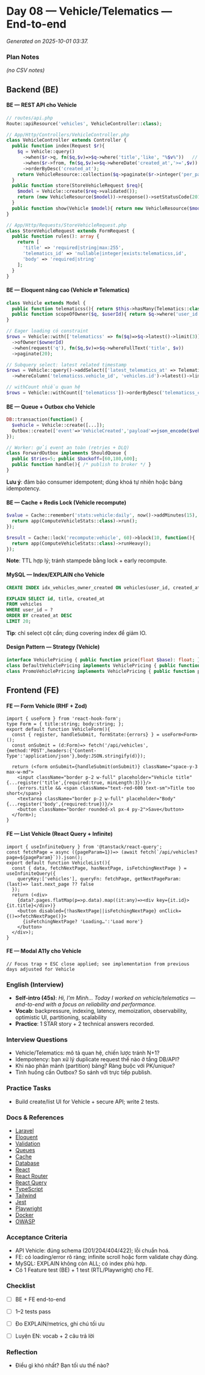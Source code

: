 # Day 08 — Vehicle/Telematics — End-to-end

_Generated on 2025-10-01 03:37._

### Plan Notes
_(no CSV notes)_

## Backend (BE)

#### BE — REST API cho Vehicle
```php
// routes/api.php
Route::apiResource('vehicles', VehicleController::class);

// App/Http/Controllers/VehicleController.php
class VehicleController extends Controller {
  public function index(Request $r){
    $q = Vehicle::query()
      ->when($r->q, fn($q,$v)=>$q->where('title','like', "%$v%"))   // search
      ->when($r->from, fn($q,$v)=>$q->whereDate('created_at','>=',$v)) // filter
      ->orderByDesc('created_at');
    return VehicleResource::collection($q->paginate($r->integer('per_page',20)));
  }
  public function store(StoreVehicleRequest $req){
    $model = Vehicle::create($req->validated());
    return (new VehicleResource($model))->response()->setStatusCode(201);
  }
  public function show(Vehicle $model){ return new VehicleResource($model->load('telematicss')); }
}

// App/Http/Requests/StoreVehicleRequest.php
class StoreVehicleRequest extends FormRequest {
  public function rules(): array {
    return [
      'title' => 'required|string|max:255',
      'telematics_id' => 'nullable|integer|exists:telematicss,id',
      'body' => 'required|string'
    ];
  }
}
```

#### BE — Eloquent nâng cao (Vehicle ⇄ Telematics)
```php
class Vehicle extends Model {
  public function telematicss(){ return $this->hasMany(Telematics::class); }
  public function scopeOfOwner($q, $userId){ return $q->where('user_id',$userId); }
}

// Eager loading có constraint
$rows = Vehicle::with(['telematicss' => fn($q)=>$q->latest()->limit(3)])
  ->ofOwner($ownerId)
  ->when(request('q'), fn($q,$v)=>$q->whereFullText('title', $v))
  ->paginate(20);

// Subquery select: latest related timestamp
$rows = Vehicle::query()->addSelect(['latest_telematics_at' => Telematics::select('created_at')
  ->whereColumn('telematicss.vehicle_id', 'vehicles.id')->latest()->limit(1)])->get();

// withCount nhiều quan hệ
$rows = Vehicle::withCount(['telematicss'])->orderByDesc('telematicss_count')->limit(50)->get();
```

#### BE — Queue + Outbox cho Vehicle
```php
DB::transaction(function() {
  $vehicle = Vehicle::create([...]);
  Outbox::create(['event'=>'VehicleCreated','payload'=>json_encode($vehicle)]);
});

// Worker: gửi event an toàn (retries + DLQ)
class ForwardOutbox implements ShouldQueue {
  public $tries=5; public $backoff=[60,180,600];
  public function handle(){ /* publish to broker */ }
}
```
**Lưu ý**: đảm bảo consumer idempotent; dùng khoá tự nhiên hoặc bảng idempotency.


#### BE — Cache + Redis Lock (Vehicle recompute)
```php
$value = Cache::remember('stats:vehicle:daily', now()->addMinutes(15), function(){
  return app(ComputeVehicleStats::class)->run();
});

$result = Cache::lock('recompute:vehicle', 60)->block(10, function(){
  return app(ComputeVehicleStats::class)->runHeavy();
});
```
**Note**: TTL hợp lý; tránh stampede bằng lock + early recompute.


#### MySQL — Index/EXPLAIN cho Vehicle
```sql
CREATE INDEX idx_vehicles_owner_created ON vehicles(user_id, created_at DESC);

EXPLAIN SELECT id, title, created_at
FROM vehicles
WHERE user_id = ?
ORDER BY created_at DESC
LIMIT 20;
```
**Tip**: chỉ select cột cần; dùng covering index để giảm IO.


#### Design Pattern — Strategy (Vehicle)
```php
interface VehiclePricing { public function price(float $base): float; }
class DefaultVehiclePricing implements VehiclePricing { public function price($b){return $b;} }
class PromoVehiclePricing implements VehiclePricing { public function price($b){return $b*0.9;} }
```

## Frontend (FE)

#### FE — Form Vehicle (RHF + Zod)
```tsx
import { useForm } from 'react-hook-form';
type Form = { title:string; body:string; };
export default function VehicleForm(){
  const { register, handleSubmit, formState:{errors} } = useForm<Form>();
  const onSubmit = (d:Form)=> fetch('/api/vehicles',{method:'POST',headers:{'Content-Type':'application/json'},body:JSON.stringify(d)});

  return (<form onSubmit={handleSubmit(onSubmit)} className="space-y-3 max-w-md">
    <input className="border p-2 w-full" placeholder="Vehicle title" {...register('title',{required:true, minLength:3})}/>
    {errors.title && <span className="text-red-600 text-sm">Title too short</span>}
    <textarea className="border p-2 w-full" placeholder="Body" {...register('body',{required:true})}/>
    <button className="border rounded-xl px-4 py-2">Save</button>
  </form>);
}
```

#### FE — List Vehicle (React Query + Infinite)
```tsx
import { useInfiniteQuery } from '@tanstack/react-query';
const fetchPage = async ({pageParam=1})=> (await fetch(`/api/vehicles?page=${pageParam}`)).json();
export default function VehicleList(){
  const { data, fetchNextPage, hasNextPage, isFetchingNextPage } = useInfiniteQuery({
    queryKey:['vehicles'], queryFn: fetchPage, getNextPageParam: (last)=> last.next_page ?? false
  });
  return (<div>
    {data?.pages.flatMap(p=>p.data).map((it:any)=><div key={it.id}>{it.title}</div>)}
    <button disabled={!hasNextPage||isFetchingNextPage} onClick={()=>fetchNextPage()}>
      {isFetchingNextPage? 'Loading…':'Load more'}
    </button>
  </div>);
}
```

#### FE — Modal A11y cho Vehicle
```tsx
// Focus trap + ESC close applied; see implementation from previous days adjusted for Vehicle
```

### English (Interview)
- **Self-intro (45s)**: *Hi, I'm Minh... Today I worked on vehicle/telematics — end-to-end with a focus on reliability and performance.*
- **Vocab**: backpressure, indexing, latency, memoization, observability, optimistic UI, partitioning, scalability
- **Practice**: 1 STAR story + 2 technical answers recorded.


### Interview Questions
- Vehicle/Telematics: mô tả quan hệ, chiến lược tránh N+1?
- Idempotency: bạn xử lý duplicate request thế nào ở tầng DB/API?
- Khi nào phân mảnh (partition) bảng? Ràng buộc với PK/unique?
- Tình huống cần Outbox? So sánh với trực tiếp publish.


### Practice Tasks
- Build create/list UI for Vehicle + secure API; write 2 tests.

### Docs & References
- [Laravel](https://laravel.com/docs)
- [Eloquent](https://laravel.com/docs/eloquent)
- [Validation](https://laravel.com/docs/validation)
- [Queues](https://laravel.com/docs/queues)
- [Cache](https://laravel.com/docs/cache)
- [Database](https://dev.mysql.com/doc/)
- [React](https://react.dev/learn)
- [React Router](https://reactrouter.com/en/main)
- [React Query](https://tanstack.com/query/latest)
- [TypeScript](https://www.typescriptlang.org/docs/)
- [Tailwind](https://tailwindcss.com/docs)
- [Jest](https://jestjs.io/docs/getting-started)
- [Playwright](https://playwright.dev/docs/intro)
- [Docker](https://docs.docker.com/)
- [OWASP](https://owasp.org/www-project-top-ten/)

### Acceptance Criteria
- API Vehicle: đúng schema (201/204/404/422); lỗi chuẩn hoá.
- FE: có loading/error rõ ràng; infinite scroll hoặc form validate chạy đúng.
- MySQL: EXPLAIN không còn ALL; có index phù hợp.
- Có 1 Feature test (BE) + 1 test (RTL/Playwright) cho FE.


### Checklist
- [ ] BE + FE end-to-end
- [ ] 1–2 tests pass
- [ ] Đo EXPLAIN/metrics, ghi chú tối ưu
- [ ] Luyện EN: vocab + 2 câu trả lời


### Reflection
- Điều gì khó nhất? Bạn tối ưu thế nào?